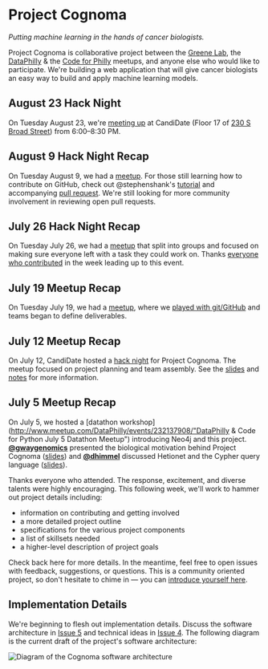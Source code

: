 # Project Cognoma

_Putting machine learning in the hands of cancer biologists._

Project Cognoma is collaborative project between the [Greene Lab](http://www.greenelab.com/), the [DataPhilly](http://www.meetup.com/DataPhilly/) & the [Code for Philly](https://codeforphilly.org/) meetups, and anyone else who would like to participate. We're building a web application that will give cancer biologists an easy way to build and apply machine learning models.

## August 23 Hack Night

On Tuesday August 23, we're [meeting up](https://www.meetup.com/DataPhilly/events/233403001/ "DataPhilly Meetup Details") at CandiDate (Floor 17 of [230 S Broad Street](https://goo.gl/maps/Anoo4SUE9At "Industrious on Google Maps")) from 6:00–8:30 PM.

## August 9 Hack Night Recap

On Tuesday August 9, we had a [meetup](https://www.meetup.com/DataPhilly/events/233070705/ "DataPhilly Meetup Details"). For those still learning how to contribute on GitHub, check out @stephenshank's [tutorial](https://youtu.be/oKlW_dSUrb8 "YouTube Video by Stephen Shank: DataPhilly/Cognoma - Submitting a pull request using Git and Github") and accompanying [pull request](https://github.com/cognoma/cognoma.github.io/pull/1 "cognoma/cognoma.github.io#1: Pull request to add favicon"). We're still looking for more community involvement in reviewing open pull requests.

## July 26 Hack Night Recap

On Tuesday July 26, we had a [meetup](https://www.meetup.com/DataPhilly/events/232785717/ "DataPhilly Meetup Details") that split into groups and focused on making sure everyone left with a task they could work on. Thanks [everyone who contributed](https://github.com/cognoma/cognoma/issues/23 "Issue #23: July 19–26 Project Cognoma Acknowledgements") in the week leading up to this event.

## July 19 Meetup Recap

On Tuesday July 19, we had a [meetup](https://www.meetup.com/DataPhilly/events/232591931/ "DataPhilly Meetup Details"), where we [played with git/GitHub](https://github.com/cognoma/sandbox "cognoma/sandbox repository: Mess around and learn git/GitHub") and teams began to define deliverables.

## July 12 Meetup Recap

On July 12, CandiDate hosted a [hack night](https://www.meetup.com/DataPhilly/events/232470548/ "Datathon Hack Night") for Project Cognoma. The meetup focused on project planning and team assembly. See the [slides](http://slides.com/dhimmel/cognomathon "Presentation slides") and [notes](https://docs.google.com/document/d/1QoLZwTmMhvu_tv3SO4bA3-XomV1y5BR0CWhh833cuDQ/edit "Google Drive Document") for more information.

## July 5 Meetup Recap

On July 5, we hosted a [datathon workshop](http://www.meetup.com/DataPhilly/events/232137908/"DataPhilly & Code for Python July 5 Datathon Meetup") introducing Neo4j and this project. [**@gwaygenomics**](https://github.com/gwaygenomics "Greg Way on GitHub") presented the biological motivation behind Project Cognoma ([slides](https://www.dropbox.com/s/4btewka0icgse4f/DatathonWorkshop_5July2016_Final.pptx?dl=0)) and [**@dhimmel**](https://github.com/dhimmel "Daniel Himmelstein on GitHub") discussed Hetionet and the Cypher query language ([slides](http://slides.com/dhimmel/datathon)).

Thanks everyone who attended. The response, excitement, and diverse talents were highly encouraging. This following week, we'll work to hammer out project details including:

+ information on contributing and getting involved
+ a more detailed project outline
+ specifications for the various project components
+ a list of skillsets needed
+ a higher-level description of project goals

Check back here for more details. In the meantime, feel free to open issues with feedback, suggestions, or questions. This is a community oriented project, so don't hesitate to chime in — you can [introduce yourself here](https://github.com/cognoma/cognoma/issues/2 "Issue #2: Introduce yourself here to get involved").

## Implementation Details

We're beginning to flesh out implementation details. Discuss the software architecture in [Issue 5](https://github.com/cognoma/cognoma/issues/5 "Issue #5: Designing the software architecture for Project Cognoma") and technical ideas in [Issue 4](https://github.com/cognoma/cognoma/issues/4 "Issue #4: Technical Ideas"). The following diagram is the current draft of the project's software architecture:

![Diagram of the Cognoma software architecture](architecture.png?raw=true)

